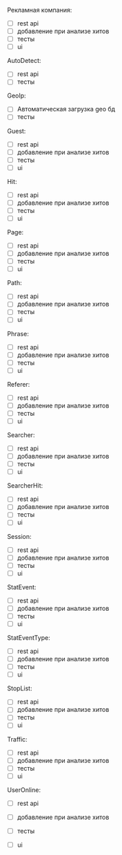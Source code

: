 Рекламная компания:

- [ ] rest api
- [ ] добавление при анализе хитов
- [ ] тесты
- [ ] ui

AutoDetect:

- [ ] rest api
- [ ] тесты

GeoIp:

- [ ] Автоматическая загрузка geo бд
- [ ] тесты

Guest:

- [ ] rest api
- [ ] добавление при анализе хитов
- [ ] тесты
- [ ] ui

Hit:

- [ ] rest api
- [ ] добавление при анализе хитов
- [ ] тесты
- [ ] ui

Page:

- [ ] rest api
- [ ] добавление при анализе хитов
- [ ] тесты
- [ ] ui

Path:

- [ ] rest api
- [ ] добавление при анализе хитов
- [ ] тесты
- [ ] ui

Phrase:

- [ ] rest api
- [ ] добавление при анализе хитов
- [ ] тесты
- [ ] ui

Referer:

- [ ] rest api
- [ ] добавление при анализе хитов
- [ ] тесты
- [ ] ui

Searcher:

- [ ] rest api
- [ ] добавление при анализе хитов
- [ ] тесты
- [ ] ui

SearcherHit:

- [ ] rest api
- [ ] добавление при анализе хитов
- [ ] тесты
- [ ] ui

Session:

- [ ] rest api
- [ ] добавление при анализе хитов
- [ ] тесты
- [ ] ui

StatEvent:

- [ ] rest api
- [ ] добавление при анализе хитов
- [ ] тесты
- [ ] ui

StatEventType:

- [ ] rest api
- [ ] добавление при анализе хитов
- [ ] тесты
- [ ] ui

StopList:

- [ ] rest api
- [ ] добавление при анализе хитов
- [ ] тесты
- [ ] ui

Traffic:

- [ ] rest api
- [ ] добавление при анализе хитов
- [ ] тесты
- [ ] ui

UserOnline:

- [ ] rest api
- [ ] добавление при анализе хитов
- [ ] тесты
- [ ] ui


